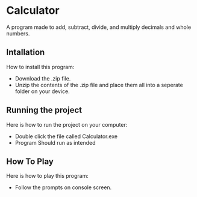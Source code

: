 # Calculator
A program made to add, subtract, divide, and multiply decimals and whole numbers.

## Intallation
How to install this program:
* Download the .zip file.
* Unzip the contents of the .zip file and place them all into a seperate folder on your device.

## Running the project
Here is how to run the project on your computer:
* Double click the file called Calculator.exe
* Program Should run as intended

## How To Play
Here is how to play this program:
* Follow the prompts on console screen.
